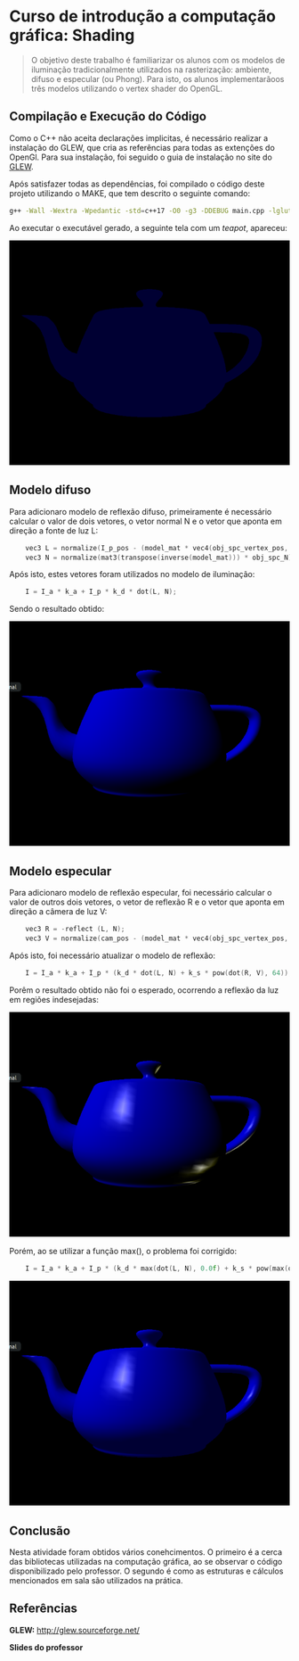 # Curso de introdução a computação gráfica: Shading

> O objetivo deste trabalho é familiarizar os alunos com os modelos de iluminação tradicionalmente utilizados na rasterização: ambiente, difuso e especular (ou Phong). Para isto, os alunos implementarãoos três modelos utilizando o vertex shader do OpenGL.

## Compilação e Execução do Código

Como o C++ não aceita declarações implicitas, é necessário realizar a instalação do GLEW, que cria as referências para todas as extenções do OpenGl. Para sua instalação, foi seguido o guia de instalação no site do [GLEW](http://glew.sourceforge.net/).

Após satisfazer todas as dependências, foi compilado o código deste projeto utilizando o MAKE, que tem descrito o seguinte comando:

``` bash
g++ -Wall -Wextra -Wpedantic -std=c++17 -O0 -g3 -DDEBUG main.cpp -lglut -lGLEW -lGLU -lGL -o shading_gl
```

Ao executar o executável gerado, a seguinte tela com um *teapot*, apareceu:

![Resultado da execução](./images/img1.png)

## Modelo difuso

Para adicionaro modelo de reflexão difuso, primeiramente é necessário calcular o valor de dois vetores, o vetor normal N e o vetor que aponta em direção a fonte de luz L:

``` c++
    vec3 L = normalize(I_p_pos - (model_mat * vec4(obj_spc_vertex_pos, 1.0)).xyz);
    vec3 N = normalize(mat3(transpose(inverse(model_mat))) * obj_spc_N);
```

Após isto, estes vetores foram utilizados no modelo de iluminação: 

``` c++
    I = I_a * k_a + I_p * k_d * dot(L, N);
```

Sendo o resultado obtido:

![Resultado da execução](./images/img2.png)

## Modelo especular

Para adicionaro modelo de reflexão especular, foi necessário calcular o valor de outros dois vetores, o vetor de reflexão R e o vetor que aponta em direção a câmera de luz V:

``` c++
    vec3 R = -reflect (L, N);
    vec3 V = normalize(cam_pos - (model_mat * vec4(obj_spc_vertex_pos, 1.0)).xyz);
```

Após isto, foi necessário atualizar o modelo de reflexão: 

``` c++
    I = I_a * k_a + I_p * (k_d * dot(L, N) + k_s * pow(dot(R, V), 64)); 
```

Porêm o resultado obtido não foi o esperado, ocorrendo a reflexão da luz em regiões indesejadas:

![Resultado da execução](./images/img3.png)

Porém, ao se utilizar a função max(), o problema foi corrigido:

``` c++
    I = I_a * k_a + I_p * (k_d * max(dot(L, N), 0.0f) + k_s * pow(max(dot(R, V), 0.0f), 64));
```

![Resultado da execução](./images/img4.png)

## Conclusão

Nesta atividade foram obtidos vários conehcimentos. O primeiro é a cerca das bibliotecas utilizadas na computação gráfica, ao se observar o código disponibilizado pelo professor. O segundo é como as estruturas e cálculos mencionados em sala são utilizados na prática.

## Referências

**GLEW:** 
http://glew.sourceforge.net/

**Slides do professor** 